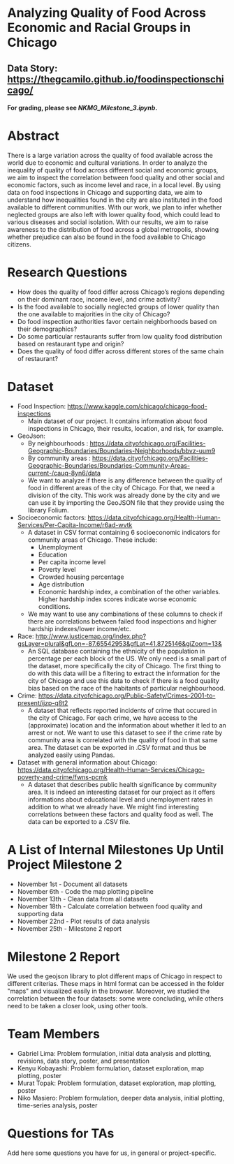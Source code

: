 # Analyzing Quality of Food Across Economic and Racial Groups in Chicago

## Data Story: https://thegcamilo.github.io/foodinspectionschicago/

#### For grading, please see *NKMG_Milestone_3.ipynb*.

# Abstract
There is a large variation across the quality of food available across the world due to economic and cultural variations. In order to analyze the inequality of quality of food across different social and economic groups, we aim to inspect the correlation between food quality and other social and economic factors, such as income level and race, in a local level. By using data on food inspections in Chicago and supporting data, we aim to understand how inequalities found in the city are also instituted in the food available to different communities.
With our work, we plan to infer whether neglected groups are also left with lower quality food, which could lead to various diseases and social isolation. With our results, we aim to raise awareness to the distribution of food across a global metropolis, showing whether prejudice can also be found in the food available to Chicago citizens.


# Research Questions
* How does the quality of food differ across Chicago’s regions depending on their dominant race, income level, and crime activity?
* Is the food available to socially neglected groups of lower quality than the one available to majorities in the city of Chicago?
* Do food inspection authorities favor certain neighborhoods based on their demographics?
* Do some particular restaurants suffer from low quality food distribution based on restaurant type and origin?
* Does the quality of food differ across different stores of the same chain of restaurant?


# Dataset
<!-- List the dataset(s) you want to use, and some ideas on how do you expect to get, manage, process and enrich it/them. Show us you've read the docs and some examples, and you've a clear idea on what to expect. Discuss data size and format if relevant. -->
* Food Inspection: https://www.kaggle.com/chicago/chicago-food-inspections
  * Main dataset of our project. It contains information about food inspections in Chicago, their results, location, and risk, for example.
* GeoJson: 
    - By neighbourhoods : https://data.cityofchicago.org/Facilities-Geographic-Boundaries/Boundaries-Neighborhoods/bbvz-uum9
    - By community areas : https://data.cityofchicago.org/Facilities-Geographic-Boundaries/Boundaries-Community-Areas-current-/cauq-8yn6/data
  * We want to analyze if there is any difference between the quality of food in different areas of the city of Chicago. For that, we need a division of the city. This work was already done by the city and we can use it by importing the GeoJSON file that they provide using the library Folium.
* Socioeconomic factors: https://data.cityofchicago.org/Health-Human-Services/Per-Capita-Income/r6ad-wvtk
  * A dataset in CSV format containing 6 socioeconomic indicators for community areas of Chicago. These include:
    * Unemployment
    * Education
    * Per capita income level
    * Poverty level
    * Crowded housing percentage
    * Age distribution
    * Economic hardship index, a combination of the other variables. Higher hardship index scores indicate worse economic conditions. 
  * We may want to use any combinations of these columns to check if there are correlations between failed food inspections and higher hardship indexes/lower income/etc.
* Race: http://www.justicemap.org/index.php?gsLayer=plural&gfLon=-87.65542953&gfLat=41.8725146&giZoom=13&
  * An SQL database containing the ethnicity of the population in percentage per each block of the US. We only need is a small part of the dataset, more specifically the city of Chicago. The first thing to do with this data will be a filtering to extract the information for the city of Chicago and use this data to check if there is a food quality bias based on the race of the habitants of particular neighbourhood. 
* Crime: https://data.cityofchicago.org/Public-Safety/Crimes-2001-to-present/ijzp-q8t2
  * A dataset that reflects reported incidents of crime that occured in the city of Chicago. For each crime, we have access to the (approximate) location and the information about whether it led to an arrest or not. We want to use this dataset to see if the crime rate by community area is correlated with the quality of food in that same area. The dataset can be exported in .CSV format and thus be analyzed easily using Pandas.
* Dataset with general information about Chicago: https://data.cityofchicago.org/Health-Human-Services/Chicago-poverty-and-crime/fwns-pcmk
  * A dataset that describes public health significance by community area. It is indeed an interesting dataset for our project as it offers informations about educational level and unemployment rates in addition to what we already have. We might find interesting correlations between these factors and quality food as well. The data can be exported to a .CSV file.

# A List of Internal Milestones Up Until Project Milestone 2
* November 1st - Document all datasets
* November 6th - Code the map plotting pipeline
* November 13th - Clean data from all datasets 
* November 18th - Calculate correlation between food quality and supporting data
* November 22nd - Plot results of data analysis
* November 25th - Milestone 2 report

# Milestone 2 Report
We used the geojson library to plot different maps of Chicago in respect to different criterias. These maps in html format can be accessed in the folder "maps" and visualized easily in the browser. Moreover, we studied the correlation between the four datasets: some were concluding, while others need to be taken a closer look, using other tools.

# Team Members
* Gabriel Lima: Problem formulation, initial data analysis and plotting, revisions, data story, poster, and presentation 
* Kenyu Kobayashi: Problem formulation, dataset exploration, map plotting, poster
* Murat Topak: Problem formulation, dataset exploration, map plotting, poster
* Niko Masiero: Problem formulation, deeper data analysis, initial plotting, time-series analysis, poster


# Questions for TAs
Add here some questions you have for us, in general or project-specific.
